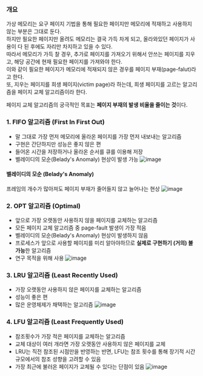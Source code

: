 ### 개요
가상 메모리는 요구 페이지 기법을 통해 필요한 페이지만 메모리에 적재하고 사용하지 않는 부분은 그대로 둔다.<br>
하지만 필요한 페이지만 올려도 메모리는 결국 가득 차게 되고, 올라와있던 페이지가 사용이 다 된 후에도 자리만 차지하고 있을 수 있다.<br>
따라서 메모리가 가득 찰 경우, 추가로 페이지를 가져오기 위해서 안쓰는 페이지를 지우고, 해당 공간에 현재 필요한 페이지를 가져와야 한다.<br>
이와 같이 필요한 페이지가 메모리에 적재되지 않은 경우를 페이지 부재(page-falut)라고 한다.<br>
또, 지우는 페이지를 희생 페이지(victim page)라 하는데, 희생 페이지를 고르는 알고리즘을 페이지 교체 알고리즘이라 한다.<br>

페이지 교체 알고리즘의 궁극적인 목표는 **페이지 부재의 발생 비율을 줄이는 것**이다.

### 1. FIFO 알고리즘 (First In First Out)
- 말 그대로 가장 먼저 메모리에 올라온 페이지를 가장 먼저 내보내는 알고리즘
- 구현은 간단하지만 성능은 좋지 않은 편
- 들어온 시간을 저장하거나 올라온 순서를 큐를 이용해 저장
- 벨레이디의 모순(Belady's Anomaly) 현상이 발생 가능
![image](https://user-images.githubusercontent.com/44194990/196169972-fa05d5ec-d12b-4bf5-bf91-3bcdf4706cb6.png)

#### 벨레이디의 모순 (Belady's Anomaly)
프레임의 개수가 많아져도 페이지 부재가 줄어들지 않고 늘어나는 현상
![image](https://user-images.githubusercontent.com/44194990/196171490-36851192-a922-4a7f-8258-c4ebc395012e.png)


### 2. OPT 알고리즘 (Optimal)
- 앞으로 가장 오랫동안 사용하지 않을 페이지를 교체하는 알고리즘
- 모든 페이지 교체 알고리즘 중 page-fault 발생이 가장 적음
- 벨레이디의 모순(Belady's Anomaly) 현상이 발생하지 않음
- 프로세스가 앞으로 사용할 페이지를 미리 알아야하므로 **실제로 구현하기 (거의) 불가능**한 알고리즘
- 연구 목적을 위해 사용
![image](https://user-images.githubusercontent.com/44194990/196173414-cfd00b90-2aeb-4bb8-be69-8693a75ba5d9.png)


### 3. LRU 알고리즘 (Least Recently Used)
- 가장 오랫동안 사용하지 않은 페이지를 교체하는 알고리즘
- 성능이 좋은 편
- 많은 운영체제가 채택하는 알고리즘
![image](https://user-images.githubusercontent.com/44194990/196174280-8f641100-92b3-47f3-a68e-88731e5b1016.png)

### 4. LFU 알고리즘 (Least Frequently Used)
- 참조횟수가 가장 적은 페이지를 교체하는 알고리즘
- 교체 대상이 여러 개라면 가장 오랫동안 사용하지 않은 페이지를 교체
- LRU는 직전 참조된 시점만을 반영하는 반면, LFU는 참조 횟수를 통해 장기적 시간규모에서의 참조 성향을 고려할 수 있음
- 가장 최근에 불러온 페이지가 교체될 수 있다는 단점이 있음
![image](https://user-images.githubusercontent.com/44194990/196175881-867a9e20-6738-4830-948e-9a293a6a0add.png)
